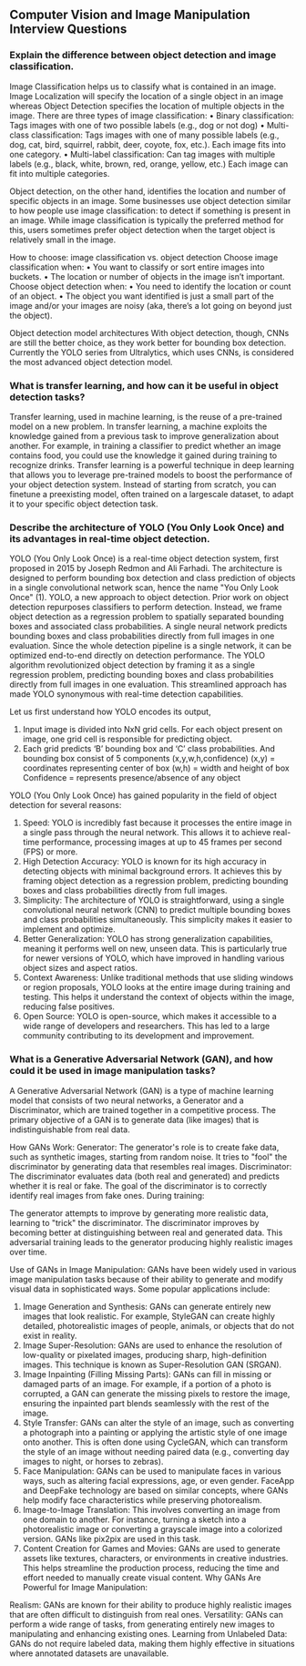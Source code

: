 ## Computer Vision and Image Manipulation Interview Questions
### Explain the difference between object detection and image classification.
Image Classification helps us to classify what is contained in an image. Image Localization will specify the location of a single object in an image whereas Object 
Detection specifies the location of multiple objects in the image.
There are three types of image classification:
•	Binary classification: Tags images with one of two possible labels (e.g., dog or not dog)
•	Multi-class classification: Tags images with one of many possible labels (e.g., dog, cat, bird, squirrel, rabbit, deer, coyote, fox, etc.). Each image fits into one category.
•	Multi-label classification: Can tag images with multiple labels (e.g., black, white, brown, red, orange, yellow, etc.) Each image can fit into multiple categories.

Object detection, on the other hand, identifies the location and number of specific objects in an image. Some businesses use object detection similar to how people use 
image classification: to detect if something is present in an image. While image classification is typically the preferred method for this, users sometimes prefer object
detection when the target object is relatively small in the image.

How to choose: image classification vs. object detection
Choose image classification when:
•	You want to classify or sort entire images into buckets.
•	The location or number of objects in the image isn’t important.
Choose object detection when:
•	You need to identify the location or count of an object.
•	The object you want identified is just a small part of the image and/or your images are noisy (aka, there’s a lot going on beyond just the object).

Object detection model architectures
With object detection, though, CNNs are still the better choice, as they work better for bounding box detection. 
Currently the YOLO series from Ultralytics, which uses CNNs, is considered the most advanced object detection model.

###  What is transfer learning, and how can it be useful in object detection tasks?

Transfer learning, used in machine learning, is the reuse of a pre-trained model on a new problem. In transfer learning, a machine exploits the knowledge gained from a previous task to improve generalization about another. For example, in training a classifier to predict whether an image contains food, you could use the knowledge it gained during training to recognize drinks.
Transfer learning is a powerful technique in deep learning that allows you to leverage pre-trained models to boost the performance of your object detection system. Instead of starting from scratch, you can finetune a preexisting model, often trained on a largescale dataset, to adapt it to your specific object detection task.



### Describe the architecture of YOLO (You Only Look Once) and its advantages in real-time object detection.
YOLO (You Only Look Once) is a real-time object detection system, first proposed in 2015 by Joseph Redmon and Ali Farhadi. The architecture is designed to perform bounding box detection and class prediction of objects in a single convolutional network scan, hence the name "You Only Look Once" (1).
YOLO, a new approach to object detection. Prior work on object detection repurposes classifiers to perform detection. Instead, we frame object detection as a regression problem to spatially separated bounding boxes and associated class probabilities. A single neural network predicts bounding boxes and class probabilities directly from full images in one evaluation. Since the whole detection pipeline is a single network, it can be optimized end-to-end directly on detection performance.
The YOLO algorithm revolutionized object detection by framing it as a single regression problem, predicting bounding boxes and class probabilities directly from full images in one evaluation. This streamlined approach has made YOLO synonymous with real-time detection capabilities.

Let us first understand how YOLO encodes its output,
1. Input image is divided into NxN grid cells. For each object present on image, one grid cell is responsible for predicting object.
2. Each grid predicts ‘B’ bounding box and ‘C’ class probabilities. And bounding box consist of 5 components (x,y,w,h,confidence)
(x,y) = coordinates representing center of box
(w,h) = width and height of box
Confidence = represents presence/absence of any object

YOLO (You Only Look Once) has gained popularity in the field of object detection for several reasons:
1.	Speed: YOLO is incredibly fast because it processes the entire image in a single pass through the neural network. This allows it to achieve real-time performance, processing images at up to 45 frames per second (FPS) or more.
2.	High Detection Accuracy: YOLO is known for its high accuracy in detecting objects with minimal background errors. It achieves this by framing object detection as a regression problem, predicting bounding boxes and class probabilities directly from full images.
3.	Simplicity: The architecture of YOLO is straightforward, using a single convolutional neural network (CNN) to predict multiple bounding boxes and class probabilities simultaneously. This simplicity makes it easier to implement and optimize.
4.	Better Generalization: YOLO has strong generalization capabilities, meaning it performs well on new, unseen data. This is particularly true for newer versions of YOLO, which have improved in handling various object sizes and aspect ratios.
5.	Context Awareness: Unlike traditional methods that use sliding windows or region proposals, YOLO looks at the entire image during training and testing. This helps it understand the context of objects within the image, reducing false positives.
6.	Open Source: YOLO is open-source, which makes it accessible to a wide range of developers and researchers. This has led to a large community contributing to its development and improvement.


### What is a Generative Adversarial Network (GAN), and how could it be used in image manipulation tasks?
A Generative Adversarial Network (GAN) is a type of machine learning model that consists of two neural networks, a Generator and a Discriminator, which are trained together in a competitive process. The primary objective of a GAN is to generate data (like images) that is indistinguishable from real data.

How GANs Work:
Generator: The generator's role is to create fake data, such as synthetic images, starting from random noise. It tries to "fool" the discriminator by generating data that resembles real images.
Discriminator: The discriminator evaluates data (both real and generated) and predicts whether it is real or fake. The goal of the discriminator is to correctly identify real images from fake ones.
During training:

The generator attempts to improve by generating more realistic data, learning to "trick" the discriminator.
The discriminator improves by becoming better at distinguishing between real and generated data.
This adversarial training leads to the generator producing highly realistic images over time.

Use of GANs in Image Manipulation:
GANs have been widely used in various image manipulation tasks because of their ability to generate and modify visual data in sophisticated ways. Some popular applications include:

1. Image Generation and Synthesis:
GANs can generate entirely new images that look realistic. For example, StyleGAN can create highly detailed, photorealistic images of people, animals, or objects that do not exist in reality.
2. Image Super-Resolution:
GANs are used to enhance the resolution of low-quality or pixelated images, producing sharp, high-definition images. This technique is known as Super-Resolution GAN (SRGAN).
3. Image Inpainting (Filling Missing Parts):
GANs can fill in missing or damaged parts of an image. For example, if a portion of a photo is corrupted, a GAN can generate the missing pixels to restore the image, ensuring the inpainted part blends seamlessly with the rest of the image.
4. Style Transfer:
GANs can alter the style of an image, such as converting a photograph into a painting or applying the artistic style of one image onto another. This is often done using CycleGAN, which can transform the style of an image without needing paired data (e.g., converting day images to night, or horses to zebras).
5. Face Manipulation:
GANs can be used to manipulate faces in various ways, such as altering facial expressions, age, or even gender. FaceApp and DeepFake technology are based on similar concepts, where GANs help modify face characteristics while preserving photorealism.
6. Image-to-Image Translation:
This involves converting an image from one domain to another. For instance, turning a sketch into a photorealistic image or converting a grayscale image into a colorized version. GANs like pix2pix are used in this task.
7. Content Creation for Games and Movies:
GANs are used to generate assets like textures, characters, or environments in creative industries. This helps streamline the production process, reducing the time and effort needed to manually create visual content.
Why GANs Are Powerful for Image Manipulation:

Realism: GANs are known for their ability to produce highly realistic images that are often difficult to distinguish from real ones.
Versatility: GANs can perform a wide range of tasks, from generating entirely new images to manipulating and enhancing existing ones.
Learning from Unlabeled Data: GANs do not require labeled data, making them highly effective in situations where annotated datasets are unavailable.

